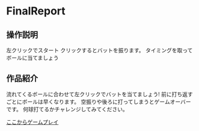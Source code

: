 # FinalReport
## 操作説明
左クリックでスタート
クリックするとバットを振ります。
タイミングを取ってボールに当てましょう

## 作品紹介
流れてくるボールに合わせて左クリックでバットを当てましょう!
前に打ち返すごとにボールは早くなります。
空振りや後ろに打ってしまうとゲームオーバーです。
何球打てるかチャレンジしてみてください。

[ここからゲームプレイ](https://github.com/GEhikachu.github.io/FinalReport/web-gl/)
